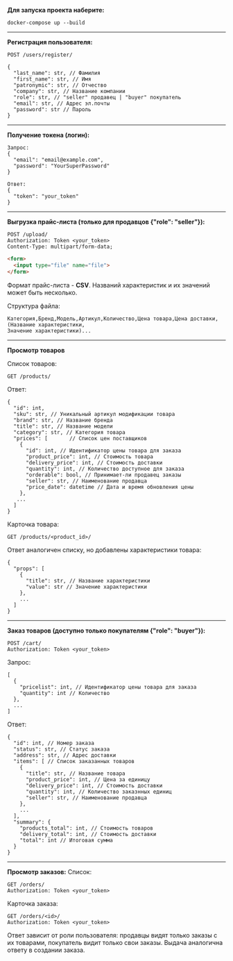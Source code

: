 **Для запуска проекта наберите:**

`docker-compose up --build`
___
**Регистрация пользователя:**

```http request
POST /users/register/
```
```
{
  "last_name": str, // Фамилия
  "first_name": str, // Имя
  "patronymic": str, // Отчество
  "company": str, // Название компании
  "role": str, // "seller" продавец | "buyer" покупатель
  "email": str, // Адрес эл.почты
  "password": str // Пароль
}
```
___
**Получение токена (логин):**
```
Запрос:
{
  "email": "email@example.com",
  "password": "YourSuperPassword"
}

Ответ:
{
  "token": "your_token"
}
```
___
**Выгрузка прайс-листа (только для продавцов {"role": "seller"}):**
```http request
POST /upload/
Authorization: Token <your_token>
Content-Type: multipart/form-data;
```
```html
<form>
  <input type="file" name="file">
</form>

```
Формат прайс-листа - **CSV**.
Названий характеристик и их значений может быть несколько.

Структура файла:
```
Категория,Бренд,Модель,Артикул,Количество,Цена товара,Цена доставки,(Название характеристики,
Значение характеристики)...
```
___
**Просмотр товаров**

Список товаров:
```http request
GET /products/
```
Ответ:
```
{
  "id": int,
  "sku": str, // Уникальный артикул модификации товара
  "brand": str, // Название бренда
  "title": str, // Название модели
  "category": str, // Категория товара
  "prices": [       // Список цен поставщиков
    {
      "id": int, // Идентификатор цены товара для заказа
      "product_price": int, // Стоимость товара
      "delivery_price": int, // Стоимость доставки
      "quantity": int, // Количество доступное для заказа
      "orderable": bool, // Принимает-ли продавец заказы
      "seller": str, // Наименование продавца
      "price_date": datetime // Дата и время обновления цены
    },
   ...
  ]
}
```
Карточка товара:
```http request
GET /products/<product_id>/
```
Ответ аналогичен списку, но добавлены характеристики товара:
```
{
  "props": [
    {
      "title": str, // Название характеристики
      "value": str // Значение характеристики
    },
    ...
  ]
}
```
___
**Заказ товаров (доступно только покупателям {"role": "buyer"}):**
```http request
POST /cart/
Authorization: Token <your_token>
```

Запрос:
```
[
  {
    "pricelist": int, // Идентификатор цены товара для заказа
    "quantity": int // Количество
  },
  ...
]
```
Ответ:
```
{
  "id": int, // Номер заказа
  "status": str, // Статус заказа
  "address": str, // Адрес доставки
  "items": [ // Список заказанных товаров
    {
      "title": str, // Название товара
      "product_price": int, // Цена за единицу
      "delivery_price": int, // Стоимость доставки
      "quantity": int, // Количество заказнных единиц
      "seller": str, // Наименование продавца
    },
    ...
  ],
  "summary": {
    "products_total": int, // Стоимость товаров
    "delivery_total": int, // Стоимость доставки
    "total": int // Итоговая сумма
  }
}
```
___
**Просмотр заказов:**
Список:
```http request
GET /orders/
Authorization: Token <your_token>
```
Карточка заказа:
```http request
GET /orders/<id>/
Authorization: Token <your_token>
```
Ответ зависит от роли пользователя: продавцы видят только заказы с их товарами, покупатель видит 
только свои заказы. Выдача аналогична ответу в создании заказа.